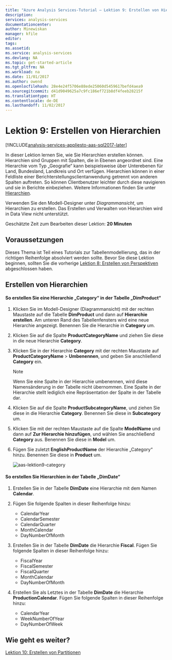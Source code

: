 ```yaml
---
title: "Azure Analysis Services-Tutorial – Lektion 9: Erstellen von Hierarchien | Microsoft-Dokumentation"
description: 
services: analysis-services
documentationcenter: 
author: Minewiskan
manager: kfile
editor: 
tags: 
ms.assetid: 
ms.service: analysis-services
ms.devlang: NA
ms.topic: get-started-article
ms.tgt_pltfrm: NA
ms.workload: na
ms.date: 11/01/2017
ms.author: owend
ms.openlocfilehash: 28e4e24f5706e88ede25060d5459617befd4aea9
ms.sourcegitcommit: d41d9049625a7c9fc186ef721b8df4feeb28215f
ms.translationtype: HT
ms.contentlocale: de-DE
ms.lasthandoff: 11/02/2017
---
```

# <a name="lesson-9-create-hierarchies"></a>Lektion 9: Erstellen von Hierarchien

[!INCLUDE[analysis-services-appliesto-aas-sql2017-later](../../../includes/analysis-services-appliesto-aas-sql2017-later.md)]

In dieser Lektion lernen Sie, wie Sie Hierarchien erstellen können. Hierarchien sind Gruppen mit Spalten, die in Ebenen angeordnet sind. Eine Hierarchie vom Typ „Geografie“ kann beispielsweise über Unterebenen für Land, Bundesland, Landkreis und Ort verfügen. Hierarchien können in einer Feldliste einer Berichterstellungsclientanwendung getrennt von anderen Spalten auftreten. So können Clientbenutzer leichter durch diese navigieren und sie in Berichte einbeziehen. Weitere Informationen finden Sie unter [Hierarchien](https://docs.microsoft.com/sql/analysis-services/tabular-models/hierarchies-ssas-tabular).
  
Verwenden Sie den Modell-Designer unter *Diagrammansicht*, um Hierarchien zu erstellen. Das Erstellen und Verwalten von Hierarchien wird in Data View nicht unterstützt.  
  
Geschätzte Zeit zum Bearbeiten dieser Lektion: **20 Minuten**  
  
## <a name="prerequisites"></a>Voraussetzungen  
Dieses Thema ist Teil eines Tutorials zur Tabellenmodellierung, das in der richtigen Reihenfolge absolviert werden sollte. Bevor Sie diese Lektion beginnen, sollten Sie die vorherige [Lektion 8: Erstellen von Perspektiven](../tutorials/aas-lesson-8-create-perspectives.md) abgeschlossen haben.  
  
## <a name="create-hierarchies"></a>Erstellen von Hierarchien  
  
#### <a name="to-create-a-category-hierarchy-in-the-dimproduct-table"></a>So erstellen Sie eine Hierarchie „Category“ in der Tabelle „DimProduct“  
  
1.  Klicken Sie im Modell-Designer (Diagrammansicht) mit der rechten Maustaste auf die Tabelle **DimProduct** und dann auf **Hierarchie erstellen**. Am unteren Rand des Tabellenfensters wird eine neue Hierarchie angezeigt. Benennen Sie die Hierarchie in **Category** um.  
  
2.  Klicken Sie auf die Spalte **ProductCategoryName** und ziehen Sie diese in die neue Hierarchie **Category**.  
  
3.  Klicken Sie in der Hierarchie **Category** mit der rechten Maustaste auf **ProductCategoryName** > **Umbenennen**, und geben Sie anschließend **Category** ein.  
  
    > [!NOTE]  
    > Wenn Sie eine Spalte in der Hierarchie umbenennen, wird diese Namensänderung in der Tabelle nicht übernommen. Eine Spalte in der Hierarchie stellt lediglich eine Repräsentation der Spalte in der Tabelle dar.  
  
4.  Klicken Sie auf die Spalte **ProductSubcategoryName**, und ziehen Sie diese in die Hierarchie **Category**. Benennen Sie diese in **Subcategory** um. 
  
5.  Klicken Sie mit der rechten Maustaste auf die Spalte **ModelName** und dann auf **Zur Hierarchie hinzufügen**, und wählen Sie anschließend **Category** aus. Benennen Sie diese in **Model** um.

6.  Fügen Sie zuletzt **EnglishProductName** der Hierarchie „Category“ hinzu. Benennen Sie diese in **Product** um.  

    ![aas-lektion9-category](../tutorials/media/aas-lesson9-category.png)
  
#### <a name="to-create-hierarchies-in-the-dimdate-table"></a>So erstellen Sie Hierarchien in der Tabelle „DimDate“  
  
1.  Erstellen Sie in der Tabelle **DimDate** eine Hierarchie mit dem Namen **Calendar**.  
  
3.  Fügen Sie folgende Spalten in dieser Reihenfolge hinzu:

    *  CalendarYear
    *  CalendarSemester
    *  CalendarQuarter
    *  MonthCalendar
    *  DayNumberOfMonth
    
4.  Erstellen Sie in der Tabelle **DimDate** die Hierarchie **Fiscal**. Fügen Sie folgende Spalten in dieser Reihenfolge hinzu:  
  
    *  FiscalYear
    *  FiscalSemester
    *  FiscalQuarter
    *  MonthCalendar
    *  DayNumberOfMonth
  
5.  Erstellen Sie als Letztes in der Tabelle **DimDate** die Hierarchie **ProductionCalendar**. Fügen Sie folgende Spalten in dieser Reihenfolge hinzu:  
    *  CalendarYear
    *  WeekNumberOfYear
    *  DayNumberOfWeek
  
 ## <a name="whats-next"></a>Wie geht es weiter?
[Lektion 10: Erstellen von Partitionen](../tutorials/aas-lesson-10-create-partitions.md) 
  
  
